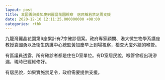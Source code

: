 ```yaml
---
layout: post
title: 袁國勇與黃加慶到麗晶花園視察　居民稱若禁足需支援
date: 2020-12-10 12:11:25.000000000 +08:00
categories: rthk
---
```


九龍灣麗晶花園第6座累計有7宗確診個案。政府專家顧問、港大微生物學系講座教授袁國勇以及衞生防護中心總監黃加慶早上到場視察，檢查大廈外牆的喉管。

有區議員透露，所有確診者都是住在D室單位。有D室居民說，喉管曾經出現滲漏，現時已經維修好。

有居民說，如果實施禁足令，政府需要提供支援。

